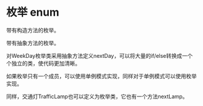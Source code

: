 # 枚举 enum
 
带有构造方法的枚举。

带有抽象方法的枚举。

对WeekDay枚举类采用抽象方法定义nextDay，可以将大量的if/else转换成一个个独立的类，使代码更加清晰。

如果枚举只有一个成员，可以使用单例模式实现，同样对于单例模式可以使用枚举实现。

同样，交通灯TrafficLamp也可以定义为枚举类，它也有一个方法nextLamp。